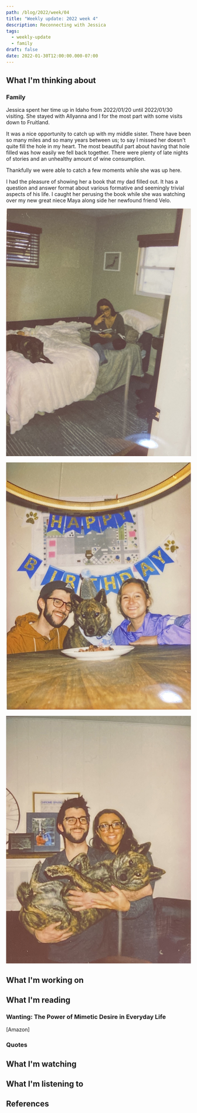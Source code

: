 ```yaml
---
path: /blog/2022/week/04
title: "Weekly update: 2022 week 4"
description: Reconnecting with Jessica
tags:
  - weekly-update
  - family
draft: false
date: 2022-01-30T12:00:00.000-07:00
---
```

## What I'm thinking about

### Family

Jessica spent her time up in Idaho from 2022/01/20 until 2022/01/30 visiting. She stayed with Allyanna and I for the most part with some visits down to Fruitland.

It was a nice opportunity to catch up with my middle sister. There have been so many miles and so many years between us; to say I missed her doesn't quite fill the hole in my heart. The most beautiful part about having that hole filled was how easily we fell back together. There were plenty of late nights of stories and an unhealthy amount of wine consumption.

Thankfully we were able to catch a few moments while she was up here.

I had the pleasure of showing her a book that my dad filled out. It has a question and answer format about various formative and seemingly trivial aspects of his life. I caught her perusing the book while she was watching over my new great niece Maya along side her newfound friend Velo.

![Jessica reading a book about dad while Maya sleeps with Velo guarding](img_0444.jpeg "Jessica reading a book about dad while Maya sleeps with Velo guarding")

![Velo's 4th birthday celebration](img_0443.jpeg "Velo's 4th birthday celebration")

![Blake holding Velo with Jessica standing by his side](img_0442.jpeg "Blake holding Velo with Jessica standing by his side")

## What I'm working on

## What I'm reading

### Wanting: The Power of Mimetic Desire in Everyday Life

\[Amazon]

### Quotes

## What I'm watching

## What I'm listening to

## References